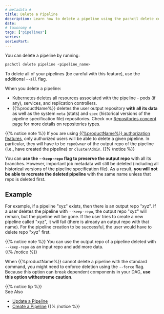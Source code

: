 ```yaml
---
# metadata # 
title: Delete a Pipeline
description: Learn how to delete a pipeline using the pachctl delete command. 
date: 
# taxonomy #
tags: ["pipelines"]
series:
seriesPart:
---
```


You can delete a pipeline by running:

```s
pachctl delete pipeline <pipeline_name>
```

To delete all of your pipelines (be careful with this feature), use the additional  `--all` flag.

When you delete a pipeline: 

* Kubernetes deletes all resources associated with the pipeline - pods (if any), services, and replication controllers.
* {{%productName%}} deletes the user output repository **with all its data** as well as the system `meta` (stats) and `spec` (historical versions of the pipeline specification file) repositories. Check our [Repositories concept page](../../../concepts/data-concepts/repo/#definition) for more details on repositories types.


{{% notice note %}}
If you are using [{{%productName%}} authorization features](../../../enterprise/auth/authorization), only authorized users will be able to delete a given pipeline. In particular, they will have to be `repoOwner` of the output repo of the pipeline (i.e., have created the pipeline) or `clusterAdmin`. 
{{% /notice %}}

You can **use the `--keep-repo` flag to preserve the output repo** with all its branches. However, important job metadata will still be deleted (including all historical versions of the pipeline specification file).
As a result, **you will not be able to recreate the deleted pipeline** with the same name unless that repo is deleted first. 

## Example 
For example, if a pipeline "xyz" exists, then there is an output repo "xyz". If a user deletes the pipeline with `--keep-repo`, the output repo "xyz" will remain, but the pipeline will be gone. If the user tries to create a new pipeline called "xyz", it will fail (there is already an output repo with that name). For the pipeline creation to be successful, the user would have to delete repo "xyz" first.

{{% notice note %}}
You can use the output repo of a pipeline deleted with `--keep-repo` as an input repo and add more data.  
{{% /notice %}}
     
When {{%productName%}} cannot delete a pipeline with the standard command, you might need to enforce deletion using the `--force` flag. Because this option can break dependent components in your DAG, **use this option withextreme caution**.


{{% notice tip %}}  
See Also

- [Update a Pipeline](../updating-pipelines/) 
- [Create a Pipeline](../create-pipeline/)
{{% /notice %}}